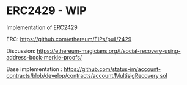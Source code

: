# ERC2429 - WIP
Implementation of ERC2429

ERC: https://github.com/ethereum/EIPs/pull/2429

Discussion: https://ethereum-magicians.org/t/social-recovery-using-address-book-merkle-proofs/


Base implementation : https://github.com/status-im/account-contracts/blob/develop/contracts/account/MultisigRecovery.sol

